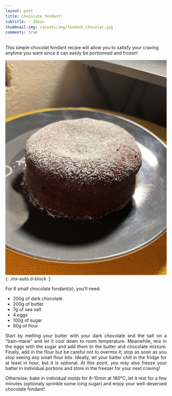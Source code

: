 ```yaml
---
layout: post
title: Chocolate fondant!
subtitle: ~ 20min
thumbnail-img: /assets/img/fondant_chocolat.jpg
comments: true
---
```


This simple chocolat fondant recipe will allow you to satisfy your craving anytime you want since it can easily be portionned and frozen!

![Chocolat fondant](/assets/img/fondant_chocolat.jpg){: .mx-auto.d-block :}

For 6 small chocolate fondant(s), you'll need:

- 200g of dark chocolate
- 200g of butter
- 7g of sea salt
- 4 eggs
- 100g of sugar
- 80g of flour

<div style="text-align: justify">
<p> Start by melting your butter with your dark chocolate and the salt on a "bain-marie" and let it cool down to room temperature. Meanwhile, mix in the eggs with the sugar and add them to the butter and chocolate mixture. Finally, add in the flour but be careful not to overmix it; stop as soon as you stop seeing any small flour bits. Ideally, let your batter chill in the fridge for at least in hour, but it is optional. At this point, you may also freeze your batter in individual portions and store in the freezer for your next craving! </p>
<p> Otherwise, bake in individual molds for 8-10min at 180°C, let it rest for a few minutes (optionaly sprinkle some icing sugar) and enjoy your well-deserved chocolate fondant! </p>
</div>
